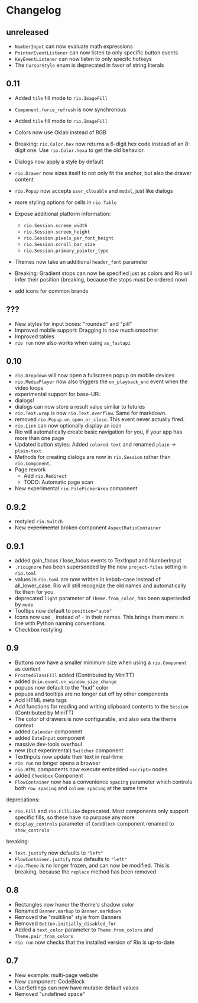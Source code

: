 # Changelog

## unreleased

-   `NumberInput` can now evaluate math expressions
-   `PointerEventListener` can now listen to only specific button events
-   `KeyEventListener` can now listen to only specifc hotkeys
-   The `CursorStyle` enum is deprecated in favor of string literals

## 0.11

-   Added `tile` fill mode to `rio.ImageFill`
-   `Component.force_refresh` is now synchronous
-   Added `tile` fill mode to `rio.ImageFill`
-   Colors now use Oklab instead of RGB
-   Breaking: `rio.Color.hex` now returns a 6-digit hex code instead of an
    8-digit one. Use `rio.Color.hexa` to get the old behavior.
-   Dialogs now apply a style by default
-   `rio.Drawer` now sizes itself to not only fit the anchor, but also the
    drawer content
-   `rio.Popup` now accepts `user_closable` and `modal`, just like dialogs
-   more styling options for cells in `rio.Table`

-   Expose additional platform information:

    -   `rio.Session.screen_width`
    -   `rio.Session.screen_height`
    -   `rio.Session.pixels_per_font_height`
    -   `rio.Session.scroll_bar_size`
    -   `rio.Session.primary_pointer_type`

-   Themes now take an additional `header_font` parameter

-   Breaking: Gradient stops can now be specified just as colors and Rio will
    infer their position (breaking, because the stops must be ordered now)

-   add icons for common brands

## ???

-   New styles for input boxes: "rounded" and "pill"
-   Improved mobile support: Dragging is now much smoother
-   Improved tables
-   `rio run` now also works when using `as_fastapi`

## 0.10

-   `rio.Dropdown` will now open a fullscreen popup on mobile devices
-   `rio.MediaPlayer` now also triggers the `on_playback_end` event when the
    video loops
-   experimental support for base-URL
-   dialogs!
-   dialogs can now store a result value similar to futures
-   `rio.Text.wrap` is now `rio.Text.overflow`. Same for markdown.
-   removed `rio.Popup.on_open_or_close`. This event never actually fired.
-   `rio.Link` can now optionally display an icon
-   Rio will automatically create basic navigation for you, if your app has more
    than one page
-   Updated button styles: Added `colored-text` and renamed `plain` ->
    `plain-text`
-   Methods for creating dialogs are now in `rio.Session` rather than
    `rio.Component`.
-   Page rework
    -   Add `rio.Redirect`
    -   TODO: Automatic page scan
-   New experimental `rio.FilePickerArea` component

## 0.9.2

-   restyled `rio.Switch`
-   New ~~experimental~~ broken component `AspectRatioContainer`

## 0.9.1

-   added gain_focus / lose_focus events to TextInput and NumberInput
-   `.rioignore` has been superseeded by the new `project-files` setting in
    `rio.toml`
-   values in `rio.toml` are now written in kebab-case instead of
    all_lower_case. Rio will still recognize the old names and automatically fix
    them for you.
-   deprecated `light` parameter of `Theme.from_color`, has been superseded by
    `mode`
-   Tooltips now default to `position="auto"`
-   Icons now use `_` instead of `-` in their names. This brings them more in line
    with Python naming conventions
-   Checkbox restyling

## 0.9

-   Buttons now have a smaller minimum size when using a `rio.Component` as
    content
-   `FrostedGlassFill` added (Contributed by MiniTT)
-   added `@rio.event.on_window_size_change`
-   popups now default to the "hud" color
-   popups and tooltips are no longer cut off by other components
-   Add HTML meta tags
-   Add functions for reading and writing clipboard contents to the `Session`
    (Contributed by MiniTT)
-   The color of drawers is now configurable, and also sets the theme context
-   added `Calendar` component
-   added `DateInput` component
-   massive dev-tools overhaul
-   new (but experimental) `Switcher` component
-   TextInputs now update their text in real-time
-   `rio run` no longer opens a browser
-   `rio.HTML` components now execute embedded `<script>` nodes
-   added `Checkbox` Component
-   `FlowContainer` now has a convenience `spacing` parameter which controls both
    `row_spacing` and `column_spacing` at the same time

deprecations:

-   `rio.Fill` and `rio.FillLike` deprecated. Most components only support
    specific fills, so these have no purpose any more
-   `display_controls` parameter of `CodeBlock` component renamed to
    `show_controls`

breaking:

-   `Text.justify` now defaults to `"left"`
-   `FlowContainer.justify` now defaults to `"left"`
-   `rio.Theme` is no longer frozen, and can now be modified. This is breaking,
    because the `replace` method has been removed

## 0.8

-   Rectangles now honor the theme's shadow color
-   Renamed `Banner.markup` to `Banner.markdown`
-   Removed the "multiline" style from Banners
-   Removed `Button.initially_disabled_for`
-   Added a `text_color` parameter to `Theme.from_colors` and
    `Theme.pair_from_colors`
-   `rio run` now checks that the installed version of Rio is up-to-date

## 0.7

-   New example: multi-page website
-   New component: CodeBlock
-   UserSettings can now have mutable default values
-   Removed "undefined space"
